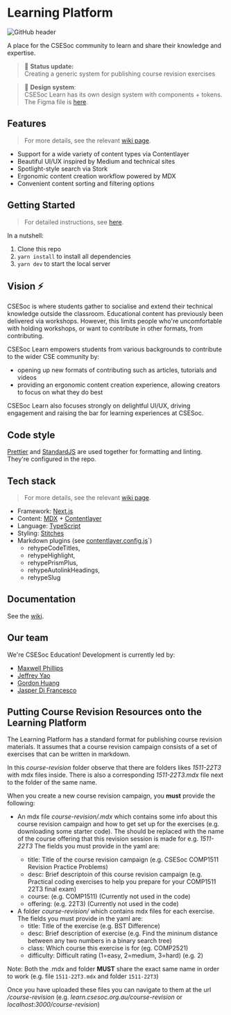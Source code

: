 # Learning Platform

![GitHub header](https://user-images.githubusercontent.com/33971845/168602873-3746dc75-1271-4f26-8c55-54e68916a90e.png)

A place for the CSESoc community to learn and share their knowledge and expertise.

> 🌈 **Status update:**<br> Creating a generic system for publishing course revision exercises

> 🎨 **Design system**:<br> CSESoc Learn has its own design system with components + tokens. The Figma file is [here](https://www.figma.com/file/l5z96D2EHE5VNz3nayZ9Ht/Design-System?node-id=11%3A4381).

## Features

> For more details, see the relevant [wiki page](https://github.com/csesoc/learning-platform/wiki/Architecture).

- Support for a wide variety of content types via Contentlayer
- Beautiful UI/UX inspired by Medium and technical sites
- Spotlight-style search via Stork
- Ergonomic content creation workflow powered by MDX
- Convenient content sorting and filtering options

## Getting Started

> For detailed instructions, see [here](https://github.com/csesoc/learning-platform/wiki/Getting-started).

In a nutshell:

1. Clone this repo
2. `yarn install` to install all dependencies
3. `yarn dev` to start the local server

## Vision ⚡️

CSESoc is where students gather to socialise and extend their technical knowledge outside the classroom. Educational content has previously been delivered via workshops. However, this limits people who're uncomfortable with holding workshops, or want to contribute in other formats, from contributing.

CSESoc Learn empowers students from various backgrounds to contribute to the wider CSE community by:

- opening up new formats of contributing such as articles, tutorials and videos
- providing an ergonomic content creation experience, allowing creators to focus on what they do best

CSESoc Learn also focuses strongly on delightful UI/UX, driving engagement and raising the bar for learning experiences at CSESoc.

## Code style

[Prettier](https://prettier.io/) and [StandardJS](https://standardjs.com/) are used together for formatting and linting. They're configured in the repo.

## Tech stack

> For more details, see the relevant [wiki page](https://github.com/csesoc/learning-platform/wiki/Architecture).

- Framework: [Next.js](https://nextjs.org/)
- Content: [MDX](https://mdxjs.com/) + [Contentlayer](https://www.contentlayer.dev/)
- Language: [TypeScript](https://stackoverflow.com/questions/12694530/what-is-typescript-and-why-would-i-use-it-in-place-of-javascript/35048303#35048303)
- Styling: [Stitches](https://stitches.dev/)
- Markdown plugins (see [contentlayer.config.js](contentlayer.config.js)`)
  - rehypeCodeTitles,
  - rehypeHighlight,
  - rehypePrismPlus,
  - rehypeAutolinkHeadings,
  - rehypeSlug

## Documentation

See the [wiki](https://github.com/csesoc/learning-platform/wiki).

## Our team

We're CSESoc Education! Development is currently led by:

- [Maxwell Phillips](https://github.com/maxphillipsdev)
- [Jeffrey Yao](https://github.com/jeffreydyao)
- [Gordon Huang](https://github.com/dqna64)
- [Jasper Di Francesco](https://github.com/jasperdifran)

## Putting Course Revision Resources onto the Learning Platform

The Learning Platform has a standard format for publishing course revision materials. It assumes that a course revision campaign consists of a set of exercises that can be written in markdown.

In this _course-revision_ folder observe that there are folders likes _1511-22T3_ with mdx files inside. There is also a corresponding _1511-22T3.mdx_ file next to the folder of the same name.

When you create a new course revision campaign, you **must** provide the following:

- An mdx file _course-revision/<course-offering>.mdx_ which contains some info about this course revision campaign and how to get set up for the exercises (e.g. downloading some starter code). The <course-offering> should be replaced with the name of the course offering that this revision session is made for e.g. _1511-22T3_ The fields you must provide in the yaml are:
  - title: Title of the course revision campaign (e.g. CSESoc COMP1511 Revision Practice Problems)
  - desc: Brief descriptoin of this course revision campaign (e.g. Practical coding exercises to help you prepare for your COMP1511 22T3 final exam)
  - course: (e.g. COMP1511) (Currently not used in the code)
  - offering: (e.g. 22T3) (Currently not used in the code)
- A folder _course-revision/<course-offering>_ which contains mdx files for each exercise. The fields you must provide in the yaml are:
  - title: Title of the exercise (e.g. BST Difference)
  - desc: Brief description of exercise (e.g. Find the mininum distance between any two numbers in a binary search tree)
  - class: Which course this exercise is for (eg. COMP2521)
  - difficulty: Difficult rating (1=easy, 2=medium, 3=hard) (e.g. 2)

Note: Both the <course-offering>.mdx and <course-offering> folder **MUST** share the exact same name in order to work (e.g. file `1511-22T3.mdx` and folder `1511-22T3`)

Once you have uploaded these files you can navigate to them at the url _/course-revision_ (e.g. _learn.csesoc.org.au/course-revision_ or _localhost:3000/course-revision_)
